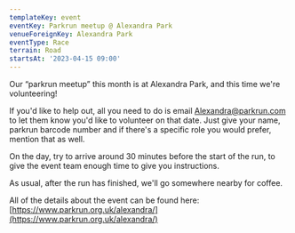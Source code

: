 ```yaml
---
templateKey: event
eventKey: Parkrun meetup @ Alexandra Park
venueForeignKey: Alexandra Park
eventType: Race
terrain: Road
startsAt: '2023-04-15 09:00'
---
```

Our “parkrun meetup” this month is at Alexandra Park, and this time we're volunteering!

If you'd like to help out, all you need to do is email Alexandra@parkrun.com to let them know you'd like to volunteer on that date. Just give your name, parkrun barcode number and if there's a specific role you would prefer, mention that as well.

On the day, try to arrive around 30 minutes before the start of the run, to give the event team enough time to give you instructions.

As usual, after the run has finished, we'll go somewhere nearby for coffee.

All of the details about the event can be found here: [https://www.parkrun.org.uk/alexandra/](https://www.parkrun.org.uk/alexandra/)